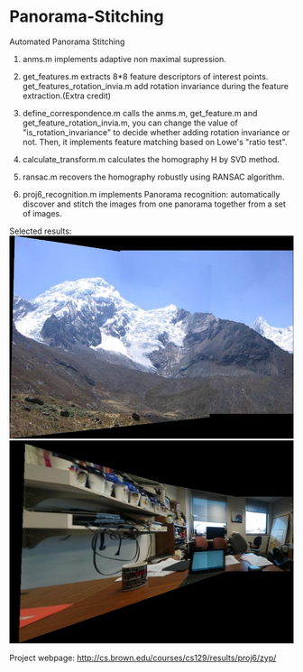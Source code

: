 Panorama-Stitching
====================
Automated Panorama Stitching

1. anms.m implements adaptive non maximal supression.

2. get_features.m extracts 8*8 feature descriptors of interest points.
   get_features_rotation_invia.m add rotation invariance during the feature extraction.(Extra credit)

3. define_correspondence.m calls the anms.m, get_feature.m and get_feature_rotation_invia.m, you can change the value of  "is_rotation_invariance" to decide whether adding rotation invariance or not. Then, it implements feature matching based on Lowe's "ratio test".

4. calculate_transform.m calculates the homography H by SVD method.

5. ransac.m recovers the homography robustly using RANSAC algorithm.

6. proj6_recognition.m implements Panorama recognition: automatically discover and stitch the images from one panorama together from a set of images.

Selected results:
<br>
<img src="results/panorama002.jpg" width="720" height="360">
<br>
<img src="results/panorama004.jpg" width="720" height="360">

Project webpage: http://cs.brown.edu/courses/cs129/results/proj6/zyp/
